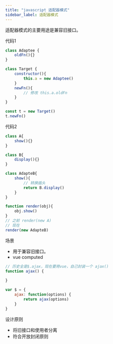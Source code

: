 ```yaml
---
title: "javascript 适配器模式"
sidebar_label: 适配器模式
---
```


适配器模式的主要用途是兼容旧接口。

代码1

```javascript
class Adaptee {
    oldFn(){}
}

class Target {
    constructor(){
        this.a = new Adaptee()
    }
    newFn(){
        // 修改 this.a.oldFn
    }
}

const t = new Target()
t.newFn()
```

代码2

```javascript
class A{
    show(){}
}

class B{
    display(){}
}

class AdapteB{
    show(){
        // 转换插头
        return B.display()
    }
}

function render(obj){
    obj.show()
}
// 之前 render(new A)
// 现在
render(new AdapteB)
```

场景

- 用于兼容旧接口。
- vue computed

```javascript
// 历史全是$.ajax，现在要用vue，自己封装一个 ajax()
function ajax() {
    
}

var $ = {
    ajax: function(options) {
        return ajax(options)
    }
}
```

设计原则

- 将旧接口和使用者分离
- 符合开放封闭原则
